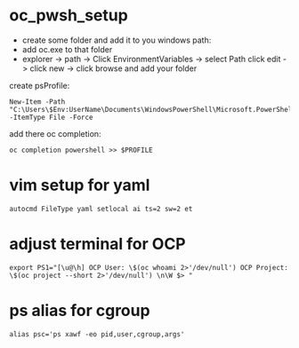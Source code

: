 # oc_pwsh_setup
- create some folder and add it to you windows path:
- add oc.exe to that folder
- explorer -> path -> Click EnvironmentVariables -> select Path click edit -> click new -> click browse and add your folder


create psProfile:
```
New-Item -Path "C:\Users\$Env:UserName\Documents\WindowsPowerShell\Microsoft.PowerShell_profile.ps1" -ItemType File -Force
```

add there oc completion:
```
oc completion powershell >> $PROFILE
```

# vim setup for yaml
```
autocmd FileType yaml setlocal ai ts=2 sw=2 et
```

# adjust terminal for OCP
```
export PS1="[\u@\h] OCP User: \$(oc whoami 2>'/dev/null') OCP Project: \$(oc project --short 2>'/dev/null') \n\W $> "
```

# ps alias for cgroup
```
alias psc='ps xawf -eo pid,user,cgroup,args'
```
